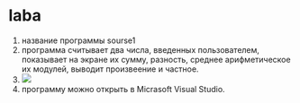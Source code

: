 # laba
1) название программы sourse1
2) программа считывает два числа, введенных пользователем, показывает на экране их сумму, разность, среднее арифметическое 
их модулей, выводит произвеение и частное.
3) ![](https://sun9-14.userapi.com/impg/5eIW7I-w8zaRy4PUL_woNKEn0R8-cT6-gXOehQ/unh68ms6Ebg.jpg?size=992x338&quality=96&sign=1328ed026def3d3e3bf36533ede0fc2f&type=album)
4) программу можно открыть в Micrasoft Visual Studio. 
